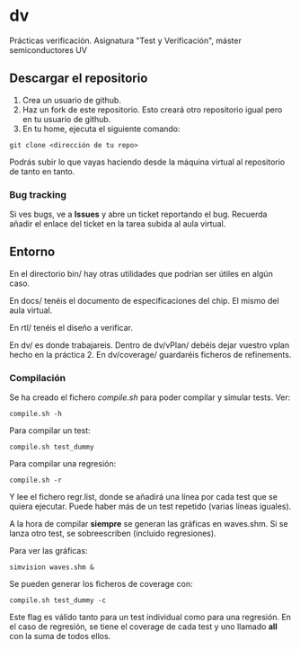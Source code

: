 # dv
Prácticas verificación. Asignatura "Test y Verificación", máster semiconductores UV

## Descargar el repositorio

1. Crea un usuario de github.
2. Haz un fork de este repositorio. Esto creará otro repositorio igual pero en tu usuario de github.
3. En tu home, ejecuta el siguiente comando:

`git clone <dirección de tu repo>`

Podrás subir lo que vayas haciendo desde la máquina virtual al repositorio de tanto en tanto.

### Bug tracking

Si ves bugs, ve a **Issues** y abre un ticket reportando el bug. Recuerda añadir el enlace del ticket en la tarea subida al aula virtual.

## Entorno

En el directorio bin/ hay otras utilidades que podrían ser útiles en algún caso.

En docs/ tenéis el documento de especificaciones del chip. El mismo del aula virtual.

En rtl/ tenéis el diseño a verificar.

En dv/ es donde trabajareis. Dentro de dv/vPlan/ debéis dejar vuestro vplan hecho en la práctica 2. En dv/coverage/ guardaréis ficheros de refinements.

### Compilación
Se ha creado el fichero *compile.sh* para poder compilar y simular tests. Ver:

`compile.sh -h`

Para compilar un test:

`compile.sh test_dummy`

Para compilar una regresión:

`compile.sh -r`

Y lee el fichero regr.list, donde se añadirá una línea por cada test que se quiera ejecutar. Puede haber más de un test repetido (varias líneas iguales).

A la hora de compilar **siempre** se generan las gráficas en waves.shm. Si se lanza otro test, se sobreescriben (incluido regresiones).

Para ver las gráficas:

`simvision waves.shm &`

Se pueden generar los ficheros de coverage con:

`compile.sh test_dummy -c`

Este flag es válido tanto para un test individual como para una regresión. En el caso de regresión, se tiene el coverage de cada test y uno llamado **all** con la suma de todos ellos.